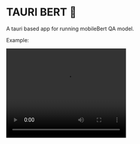 # TAURI BERT 🤖

A tauri based app for running mobileBert QA model.




Example:

<video src="example_vid.mov" width="320" height="240" controls></video>